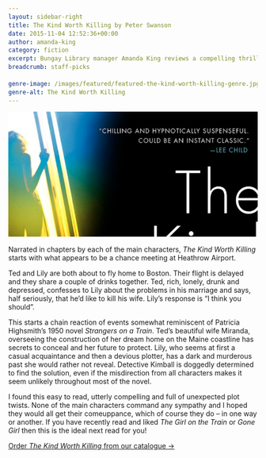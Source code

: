 ```yaml
---
layout: sidebar-right
title: The Kind Worth Killing by Peter Swanson
date: 2015-11-04 12:52:36+00:00
author: amanda-king
category: fiction
excerpt: Bungay Library manager Amanda King reviews a compelling thriller.
breadcrumb: staff-picks

genre-image: /images/featured/featured-the-kind-worth-killing-genre.jpg
genre-alt: The Kind Worth Killing
---
```


![The kind worth killing by Peter Swanson](/images/featured/featured-the-kind-worth-killing.jpg)

Narrated in chapters by each of the main characters, <cite>The Kind Worth Killing</cite> starts with what appears to be a chance meeting at Heathrow Airport.

Ted and Lily are both about to fly home to Boston. Their flight is delayed and they share a couple of drinks together. Ted, rich, lonely, drunk and depressed, confesses to Lily about the problems in his marriage and says, half seriously, that he&#8217;d like to kill his wife. Lily&#8217;s response is &#8220;I think you should&#8221;.

This starts a chain reaction of events somewhat reminiscent of Patricia Highsmith’s 1950 novel <cite>Strangers on a Train</cite>. Ted’s beautiful wife Miranda, overseeing the construction of her dream home on the Maine coastline has secrets to conceal and her future to protect. Lily, who seems at first a casual acquaintance and then a devious plotter, has a dark and murderous past she would rather not reveal. Detective Kimball is doggedly determined to find the solution, even if the misdirection from all characters makes it seem unlikely throughout most of the novel.

I found this easy to read, utterly compelling and full of unexpected plot twists. None of the main characters command any sympathy and I hoped they would all get their comeuppance, which of course they do – in one way or another. If you have recently read and liked <cite>The Girl on the Train</cite> or <cite>Gone Girl</cite> then this is the ideal next read for you!

[Order <cite>The Kind Worth Killing</cite> from our catalogue →](https://suffolk.spydus.co.uk/cgi-bin/spydus.exe/ENQ/OPAC/BIBENQ?BRN=1823674)
